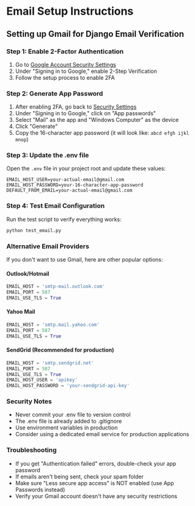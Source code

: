# Email Setup Instructions

## Setting up Gmail for Django Email Verification

### Step 1: Enable 2-Factor Authentication
1. Go to [Google Account Security Settings](https://myaccount.google.com/security)
2. Under "Signing in to Google," enable 2-Step Verification
3. Follow the setup process to enable 2FA

### Step 2: Generate App Password
1. After enabling 2FA, go back to [Security Settings](https://myaccount.google.com/security)
2. Under "Signing in to Google," click on "App passwords"
3. Select "Mail" as the app and "Windows Computer" as the device
4. Click "Generate"
5. Copy the 16-character app password (it will look like: `abcd efgh ijkl mnop`)

### Step 3: Update the .env file
Open the `.env` file in your project root and update these values:

```
EMAIL_HOST_USER=your-actual-email@gmail.com
EMAIL_HOST_PASSWORD=your-16-character-app-password
DEFAULT_FROM_EMAIL=your-actual-email@gmail.com
```

### Step 4: Test Email Configuration
Run the test script to verify everything works:
```bash
python test_email.py
```

### Alternative Email Providers

If you don't want to use Gmail, here are other popular options:

#### Outlook/Hotmail
```python
EMAIL_HOST = 'smtp-mail.outlook.com'
EMAIL_PORT = 587
EMAIL_USE_TLS = True
```

#### Yahoo Mail
```python
EMAIL_HOST = 'smtp.mail.yahoo.com'
EMAIL_PORT = 587
EMAIL_USE_TLS = True
```

#### SendGrid (Recommended for production)
```python
EMAIL_HOST = 'smtp.sendgrid.net'
EMAIL_PORT = 587
EMAIL_USE_TLS = True
EMAIL_HOST_USER = 'apikey'
EMAIL_HOST_PASSWORD = 'your-sendgrid-api-key'
```

### Security Notes
- Never commit your .env file to version control
- The .env file is already added to .gitignore
- Use environment variables in production
- Consider using a dedicated email service for production applications

### Troubleshooting
- If you get "Authentication failed" errors, double-check your app password
- If emails aren't being sent, check your spam folder
- Make sure "Less secure app access" is NOT enabled (use App Passwords instead)
- Verify your Gmail account doesn't have any security restrictions
